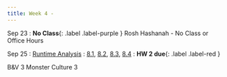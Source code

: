 ```yaml
---
title: Week 4 - 
---
```


Sep 23
: **No Class**{: .label .label-purple } Rosh Hashanah - No Class or Office Hours

Sep 25
: [Runtime Analysis](#)
  : [8.1](#), [8.2](#), [8.3](#), [8.4](#)
: **HW 2 due**{: .label .label-red }

B&V 3
Monster Culture 3